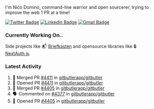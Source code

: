 
I'm Nico Domino, command-line warrior and open sourcerer, trying to improve the web 1 PR at a time!

[![Twitter Badge](https://img.shields.io/badge/-@ndom91-1ca0f1?style=flat-square&labelColor=1ca0f1&logo=twitter&logoColor=white&link=https://twitter.com/ndom91)](https://twitter.com/ndom91) [![Linkedin Badge](https://img.shields.io/badge/-ndom91-blue?style=flat-square&logo=Linkedin&logoColor=white&link=https://www.linkedin.com/in/ndom91/)](https://www.linkedin.com/in/ndom91/) [![Gmail Badge](https://img.shields.io/badge/-yo@ndo.dev-c14438?style=flat-square&logo=mail.ru&logoColor=white&link=mailto:yo@ndo.dev)](mailto:yo@ndo.dev)

### Currently Working On..

Side projects like 📬 [Briefkasten](https://briefkastenhq.com) and opensource libraries like 🔒 [NextAuth.js](https://github.com/nextauthjs/next-auth).

<!--START_SECTION_PROFILE_VIEWS:readme-info-->
<!--END_SECTION_PROFILE_VIEWS:readme-info-->

<!--START_SECTION_DAILY_COMMIT:readme-info-->
<!--END_SECTION_DAILY_COMMIT:readme-info-->

<!--START_SECTION_WEEKLY_COMMIT:readme-info-->
<!--END_SECTION_WEEKLY_COMMIT:readme-info-->

### Latest Activity

<!--START_SECTION:activity-->
1. 🎉 Merged PR [#4411](https://github.com/gitbutlerapp/gitbutler/pull/4411) in [gitbutlerapp/gitbutler](https://github.com/gitbutlerapp/gitbutler)
2. 💪 Opened PR [#4411](https://github.com/gitbutlerapp/gitbutler/pull/4411) in [gitbutlerapp/gitbutler](https://github.com/gitbutlerapp/gitbutler)
3. 🎉 Merged PR [#4405](https://github.com/gitbutlerapp/gitbutler/pull/4405) in [gitbutlerapp/gitbutler](https://github.com/gitbutlerapp/gitbutler)
4. 🗣 Commented on [#4377](https://github.com/gitbutlerapp/gitbutler/issues/4377#issuecomment-2230892751) in [gitbutlerapp/gitbutler](https://github.com/gitbutlerapp/gitbutler)
5. 💪 Opened PR [#4405](https://github.com/gitbutlerapp/gitbutler/pull/4405) in [gitbutlerapp/gitbutler](https://github.com/gitbutlerapp/gitbutler)
<!--END_SECTION:activity-->
